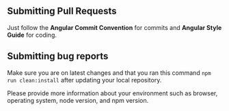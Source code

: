## Submitting Pull Requests

Just follow the **Angular Commit Convention** for commits and 
**Angular Style Guide** for coding. 

## Submitting bug reports

Make sure you are on latest changes and that you ran this command
`npm run clean:install` after updating your local repository.

Please provide more information about your environment such as browser,
operating system, node version, and npm version.

